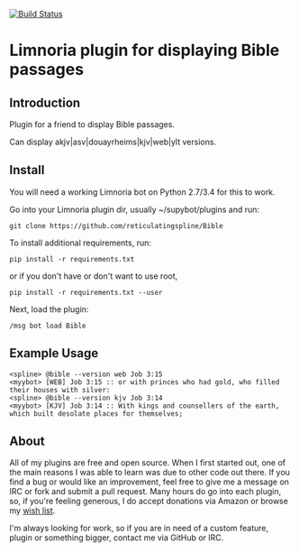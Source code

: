 [![Build Status](https://travis-ci.org/reticulatingspline/Bible.svg?branch=master)](https://travis-ci.org/reticulatingspline/Bible)

# Limnoria plugin for displaying Bible passages

## Introduction

Plugin for a friend to display Bible passages. 
 
Can display akjv|asv|douayrheims|kjv|web|ylt versions.

## Install

You will need a working Limnoria bot on Python 2.7/3.4 for this to work.

Go into your Limnoria plugin dir, usually ~/supybot/plugins and run:

```
git clone https://github.com/reticulatingspline/Bible
```

To install additional requirements, run:

```
pip install -r requirements.txt 
```

or if you don't have or don't want to use root, 

```
pip install -r requirements.txt --user
```


Next, load the plugin:

```
/msg bot load Bible
```

## Example Usage

```
<spline> @bible --version web Job 3:15
<myybot> [WEB] Job 3:15 :: or with princes who had gold, who filled their houses with silver:
<spline> @bible --version kjv Job 3:14
<myybot> [KJV] Job 3:14 :: With kings and counsellers of the earth, which built desolate places for themselves;
```

## About

All of my plugins are free and open source. When I first started out, one of the main reasons I was
able to learn was due to other code out there. If you find a bug or would like an improvement, feel
free to give me a message on IRC or fork and submit a pull request. Many hours do go into each plugin,
so, if you're feeling generous, I do accept donations via Amazon or browse my [wish list](http://amzn.com/w/380JKXY7P5IKE).

I'm always looking for work, so if you are in need of a custom feature, plugin or something bigger, contact me via GitHub or IRC.